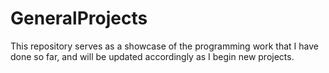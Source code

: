 # GeneralProjects
This repository serves as a showcase of the programming work that I have done so far, and will be updated accordingly as I begin new projects.
